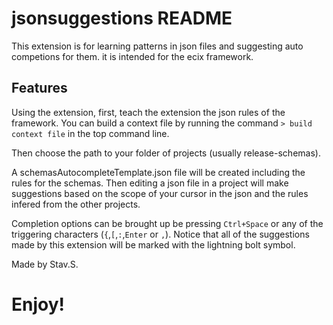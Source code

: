 # jsonsuggestions README

This extension is for learning patterns in json files and suggesting auto competions for them.
it is intended for the ecix framework.

## Features

Using the extension, first, teach the extension the json rules of the framework. 
You can build a context file by running the command `> build context file` in the top command line.

Then choose the path to your folder of projects (usually release-schemas).

A schemasAutocompleteTemplate.json file will be created including the rules for the schemas.
Then editing a json file in a project will make suggestions based on the scope of your cursor in the json and the rules infered from the other projects.

Completion options can be brought up be pressing `Ctrl+Space` or any of the triggering characters (`{`,`[`,`:`,`Enter` or `,`).
Notice that all of the suggestions made by this extension will be marked with the lightning bolt symbol.

Made by Stav.S.

# Enjoy!
